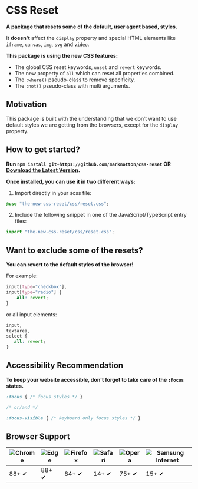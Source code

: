 # CSS Reset
**A package that resets some of the default, user agent based, styles.**

It **doesn't** affect the `display` property and special HTML elements like ```iframe```, ```canvas```, ```img```, ```svg``` and ```video```.

**This package is using the new CSS features:**
- The global CSS reset keywords, `unset` and `revert` keywords.
- The new property of `all` which can reset all properties combined.
- The ```:where()``` pseudo-class to remove specificity.
- The ```:not()``` pseudo-class with multi arguments.

## Motivation
This package is built with the understanding that we don’t want to use default styles we are getting from the browsers, except for the `display` property.

## How to get started?
**Run ```npm install git+https://github.com/marknotton/css-reset``` OR [Download the Latest Version](https://raw.githubusercontent.com/marknotton/css-reset/main/css/reset.css).**

**Once installed, you can use it in two different ways:**

1) Import directly in your scss file:
```css
@use "the-new-css-reset/css/reset.css";
```

2) Include the following snippet in one of the JavaScript/TypeScript entry files:
```js
import "the-new-css-reset/css/reset.css";
```

## Want to exclude some of the resets?

**You can revert to the default styles of the browser!**

For example:


```css
input[type="checkbox"],
input[type="radio"] {
    all: revert;
}
 ```
 
 or all input elements:
 ```css
 input,
 textarea,
 select {
    all: revert;
 }
 ```

## Accessibility Recommendation

**To keep your website accessible, don't forget to take care of the ```:focus``` states.**
```css
:focus { /* focus styles */ }

/* or/and */

:focus-visible { /* keyboard only focus styles */ }
```

## Browser Support

![Chrome](https://raw.githubusercontent.com/alrra/browser-logos/master/src/chrome/chrome_48x48.png) | ![Edge](https://raw.githubusercontent.com/alrra/browser-logos/master/src/edge/edge_48x48.png) | ![Firefox](https://raw.githubusercontent.com/alrra/browser-logos/master/src/firefox/firefox_48x48.png) | ![Safari](https://raw.githubusercontent.com/alrra/browser-logos/master/src/safari/safari_48x48.png) | ![Opera](https://raw.githubusercontent.com/alrra/browser-logos/master/src/opera/opera_48x48.png) | ![Samsung Internet](https://raw.githubusercontent.com/alrra/browser-logos/master/src/samsung-internet/samsung-internet_48x48.png)
--- | --- | --- | --- | --- | --- |
88+ ✔ | 88+ ✔ | 84+ ✔ | 14+ ✔ | 75+ ✔ | 15+ ✔ |
